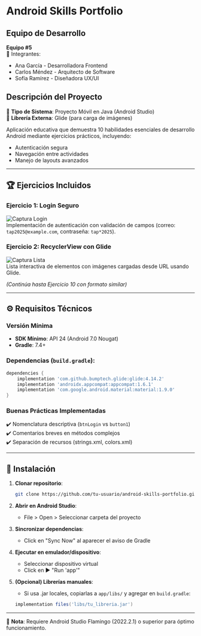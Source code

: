 
# Android Skills Portfolio

## Equipo de Desarrollo
**Equipo #5**  
👥 Integrantes:
- Ana García - Desarrolladora Frontend  
- Carlos Méndez - Arquitecto de Software  
- Sofía Ramírez - Diseñadora UX/UI  

## Descripción del Proyecto
📱 **Tipo de Sistema**: Proyecto Móvil en Java (Android Studio)  
🔧 **Librería Externa**: Glide (para carga de imágenes)  

Aplicación educativa que demuestra 10 habilidades esenciales de desarrollo Android mediante ejercicios prácticos, incluyendo:
- Autenticación segura  
- Navegación entre actividades  
- Manejo de layouts avanzados  

---

## 🏆 Ejercicios Incluidos

### Ejercicio 1: Login Seguro  
![Captura Login](screenshots/login.png)  
Implementación de autenticación con validación de campos (correo: `tap2025@example.com`, contraseña: `tap*2025`).

### Ejercicio 2: RecyclerView con Glide  
![Captura Lista](screenshots/recycler.png)  
Lista interactiva de elementos con imágenes cargadas desde URL usando Glide.

*(Continúa hasta Ejercicio 10 con formato similar)*

---

## ⚙️ Requisitos Técnicos

### Versión Mínima
- **SDK Mínimo**: API 24 (Android 7.0 Nougat)  
- **Gradle**: 7.4+  

### Dependencias (`build.gradle`):
```gradle
dependencies {
    implementation 'com.github.bumptech.glide:glide:4.14.2'
    implementation 'androidx.appcompat:appcompat:1.6.1'
    implementation 'com.google.android.material:material:1.9.0'
}
```

### Buenas Prácticas Implementadas
✔️ Nomenclatura descriptiva (`btnLogin` vs `button1`)  
✔️ Comentarios breves en métodos complejos  
✔️ Separación de recursos (strings.xml, colors.xml)  

---

## 🚀 Instalación

1. **Clonar repositorio**:
   ```bash
   git clone https://github.com/tu-usuario/android-skills-portfolio.git
   ```

2. **Abrir en Android Studio**:
   - File > Open > Seleccionar carpeta del proyecto

3. **Sincronizar dependencias**:
   - Click en "Sync Now" al aparecer el aviso de Gradle

4. **Ejecutar en emulador/dispositivo**:
   - Seleccionar dispositivo virtual  
   - Click en ▶️ "Run 'app'"  

5. **(Opcional) Librerías manuales**:
   - Si usa .jar locales, copiarlas a `app/libs/` y agregar en `build.gradle`:
   ```gradle
   implementation files('libs/tu_libreria.jar')
   ```

---

📌 **Nota**: Requiere Android Studio Flamingo (2022.2.1) o superior para óptimo funcionamiento.
``` 
